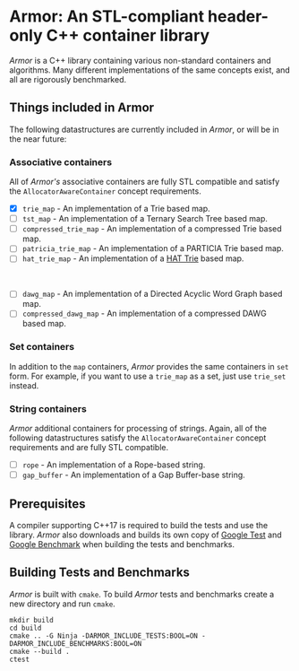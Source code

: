 # Armor: An STL-compliant header-only C++ container library

_Armor_ is a C++ library containing various non-standard containers and
algorithms. Many different implementations of the same concepts exist, and all
are rigorously benchmarked.

## Things included in Armor
The following datastructures are currently included in _Armor_, or will be in
the near future:

### Associative containers

All of _Armor's_ associative containers are fully STL compatible and satisfy the
`AllocatorAwareContainer` concept requirements.

- [x] `trie_map` - An implementation of a Trie based map.
- [ ] `tst_map` - An implementation of a Ternary Search Tree based map.
- [ ] `compressed_trie_map` - An implementation of a compressed Trie based map.
- [ ] `patricia_trie_map` - An implementation of a PARTICIA Trie based map.
- [ ] `hat_trie_map` - An implementation of a
[HAT Trie](http://crpit.com/confpapers/CRPITV62Askitis.pdf) based map.

<br/>

- [ ] `dawg_map` - An implementation of a Directed Acyclic Word Graph based map.
- [ ] `compressed_dawg_map` - An implementation of a compressed DAWG based map.

### Set containers

In addition to the `map` containers, _Armor_ provides the same containers in
`set` form. For example, if you want to use a `trie_map` as a set, just use
`trie_set` instead.

### String containers

_Armor_ additional containers for processing of strings. Again, all of the
following datastructures satisfy the `AllocatorAwareContainer` concept
requirements and are fully STL compatible.

- [ ] `rope` - An implementation of a Rope-based string.
- [ ] `gap_buffer` - An implementation of a Gap Buffer-base string.

## Prerequisites

A compiler supporting C++17 is required to build the tests and use the library.
_Armor_ also downloads and builds its own copy of
[Google Test](https://github.com/google/googletest) and
[Google Benchmark](https://github.com/google/benchmark) when building the tests
and benchmarks.

## Building Tests and Benchmarks

_Armor_ is built with `cmake`. To build _Armor_ tests and benchmarks create a
new directory and run `cmake`.

    mkdir build
    cd build
    cmake .. -G Ninja -DARMOR_INCLUDE_TESTS:BOOL=ON -DARMOR_INCLUDE_BENCHMARKS:BOOL=ON
    cmake --build .
    ctest
